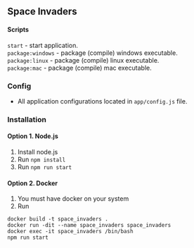 ## Space Invaders

#### Scripts
`start` - start application.  
`package:windows` - package (compile) windows executable.  
`package:linux` - package (compile) linux executable.  
`package:mac` - package (compile) mac executable.  

### Config
+ All application configurations located in `app/config.js` file.

### Installation
#### Option 1. Node.js
1. Install node.js
2. Run `npm install`
3. Run `npm run start`

#### Option 2. Docker
1. You must have docker on your system
2. Run 
```
docker build -t space_invaders .
docker run -dit --name space_invaders space_invaders
docker exec -it space_invaders /bin/bash
npm run start
```